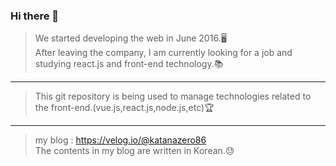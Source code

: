 ### Hi there 👋

> We started developing the web in June 2016.🖥️ <br>
> After leaving the company, I am currently looking for a job and studying react.js and front-end technology.📚

--- 

> This git repository is being used to manage technologies related to the front-end.(vue.js,react.js,node.js,etc)🏆

---

> my blog : https://velog.io/@katanazero86 <br>
> The contents in my blog are written in Korean.😓

<!--
**katanazero86/katanazero86** is a ✨ _special_ ✨ repository because its `README.md` (this file) appears on your GitHub profile.

Here are some ideas to get you started:

- 🔭 I’m currently working on ...
- 🌱 I’m currently learning ...
- 👯 I’m looking to collaborate on ...
- 🤔 I’m looking for help with ...
- 💬 Ask me about ...
- 📫 How to reach me: ...
- 😄 Pronouns: ...
- ⚡ Fun fact: ...
-->
